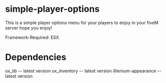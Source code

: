 # simple-player-options
This is a simple player options menu for your players to enjoy in your fiveM server hope you enjoy!

Framework-Required: ESX 

# Dependencies 
ox_lib -- latest version
ox_inventory -- latest version 
illienium-appearance -- latest version 
